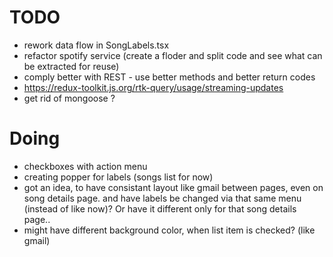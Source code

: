 # TODO

- rework data flow in SongLabels.tsx
- refactor spotify service (create a floder and split code and see what can be extracted for reuse)
- comply better with REST - use better methods and better return codes
- https://redux-toolkit.js.org/rtk-query/usage/streaming-updates
- get rid of mongoose ?

# Doing

- checkboxes with action menu
- creating popper for labels (songs list for now)
- got an idea, to have consistant layout like gmail between pages, even on song details page.
  and have labels be changed via that same menu (instead of like now)? Or have it different only for that song details page..
- might have different background color, when list item is checked? (like gmail)

